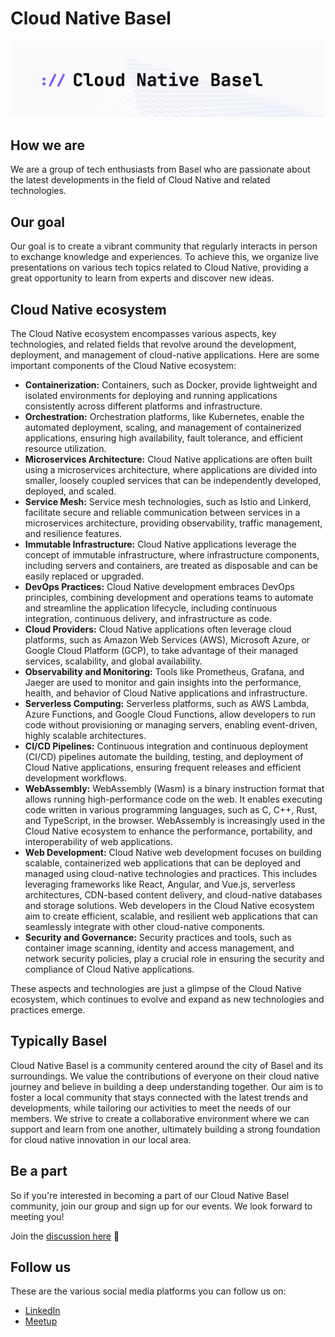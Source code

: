 # Cloud Native Basel

![cloud-native-basel-header](https://raw.githubusercontent.com/cloudnativebasel/static/main/images/cloud-native-basel-header.png)

## How we are

We are a group of tech enthusiasts from Basel who are passionate about the latest developments in the field of Cloud Native and related technologies.

## Our goal
Our goal is to create a vibrant community that regularly interacts in person to exchange knowledge and experiences. To achieve this, we organize live presentations on various tech topics related to Cloud Native, providing a great opportunity to learn from experts and discover new ideas.

## Cloud Native ecosystem

The Cloud Native ecosystem encompasses various aspects, key technologies, and related fields that revolve around the development, deployment, and management of cloud-native applications. Here are some important components of the Cloud Native ecosystem:

- **Containerization:** Containers, such as Docker, provide lightweight and isolated environments for deploying and running applications consistently across different platforms and infrastructure.
- **Orchestration:** Orchestration platforms, like Kubernetes, enable the automated deployment, scaling, and management of containerized applications, ensuring high availability, fault tolerance, and efficient resource utilization.
- **Microservices Architecture:** Cloud Native applications are often built using a microservices architecture, where applications are divided into smaller, loosely coupled services that can be independently developed, deployed, and scaled.
- **Service Mesh:** Service mesh technologies, such as Istio and Linkerd, facilitate secure and reliable communication between services in a microservices architecture, providing observability, traffic management, and resilience features.
- **Immutable Infrastructure:** Cloud Native applications leverage the concept of immutable infrastructure, where infrastructure components, including servers and containers, are treated as disposable and can be easily replaced or upgraded.
- **DevOps Practices:** Cloud Native development embraces DevOps principles, combining development and operations teams to automate and streamline the application lifecycle, including continuous integration, continuous delivery, and infrastructure as code.
- **Cloud Providers:** Cloud Native applications often leverage cloud platforms, such as Amazon Web Services (AWS), Microsoft Azure, or Google Cloud Platform (GCP), to take advantage of their managed services, scalability, and global availability.
- **Observability and Monitoring:** Tools like Prometheus, Grafana, and Jaeger are used to monitor and gain insights into the performance, health, and behavior of Cloud Native applications and infrastructure.
- **Serverless Computing:** Serverless platforms, such as AWS Lambda, Azure Functions, and Google Cloud Functions, allow developers to run code without provisioning or managing servers, enabling event-driven, highly scalable architectures.
- **CI/CD Pipelines:** Continuous integration and continuous deployment (CI/CD) pipelines automate the building, testing, and deployment of Cloud Native applications, ensuring frequent releases and efficient development workflows.
- **WebAssembly:** WebAssembly (Wasm) is a binary instruction format that allows running high-performance code on the web. It enables executing code written in various programming languages, such as C, C++, Rust, and TypeScript, in the browser. WebAssembly is increasingly used in the Cloud Native ecosystem to enhance the performance, portability, and interoperability of web applications.
- **Web Development:** Cloud Native web development focuses on building scalable, containerized web applications that can be deployed and managed using cloud-native technologies and practices. This includes leveraging frameworks like React, Angular, and Vue.js, serverless architectures, CDN-based content delivery, and cloud-native databases and storage solutions. Web developers in the Cloud Native ecosystem aim to create efficient, scalable, and resilient web applications that can seamlessly integrate with other cloud-native components.
- **Security and Governance:** Security practices and tools, such as container image scanning, identity and access management, and network security policies, play a crucial role in ensuring the security and compliance of Cloud Native applications.

These aspects and technologies are just a glimpse of the Cloud Native ecosystem, which continues to evolve and expand as new technologies and practices emerge.

## Typically Basel

Cloud Native Basel is a community centered around the city of Basel and its surroundings. We value the contributions of everyone on their cloud native journey and believe in building a deep understanding together. Our aim is to foster a local community that stays connected with the latest trends and developments, while tailoring our activities to meet the needs of our members. We strive to create a collaborative environment where we can support and learn from one another, ultimately building a strong foundation for cloud native innovation in our local area.

## Be a part

So if you're interested in becoming a part of our Cloud Native Basel community, join our group and sign up for our events. We look forward to meeting you!

Join the [discussion here](https://github.com/orgs/cloudnativebasel/discussions) 💬

## Follow us

These are the various social media platforms you can follow us on:

- [LinkedIn](https://www.linkedin.com/company/cloudnativebasel/)
- [Meetup](https://www.meetup.com/cloudnativebasel/)
